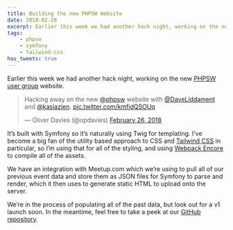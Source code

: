 ```yaml
---
title: Building the new PHPSW Website
date: 2018-02-28
excerpt: Earlier this week we had another hack night, working on the new PHPSW user group website.
tags:
    - phpsw
    - symfony
    - tailwind-css
has_tweets: true
---
```

Earlier this week we had another hack night, working on the new [PHPSW user group][0] website.

<div class="mb-4">
    <blockquote class="twitter-tweet" data-lang="en"><p lang="en" dir="ltr">Hacking away on the new <a href="https://twitter.com/phpsw?ref_src=twsrc%5Etfw">@phpsw</a> website with <a href="https://twitter.com/DaveLiddament?ref_src=twsrc%5Etfw">@DaveLiddament</a> and <a href="https://twitter.com/kasiazien?ref_src=twsrc%5Etfw">@kasiazien</a>. <a href="https://t.co/kmfjdQSOUq">pic.twitter.com/kmfjdQSOUq</a></p>&mdash; Oliver Davies (@opdavies) <a href="https://twitter.com/opdavies/status/968224364129906688?ref_src=twsrc%5Etfw">February 26, 2018</a></blockquote>
</div>

It’s built with Symfony so it’s naturally using Twig for templating. I’ve become a big fan of the utility based approach to CSS and [Tailwind CSS][1] in particular, so I’m using that for all of the styling, and using [Webpack Encore][2] to compile all of the assets.

We have an integration with Meetup.com which we’re using to pull all of our previous event data and store them as JSON files for Symfony to parse and render, which it then uses to generate static HTML to upload onto the server.

We’re in the process of populating all of the past data, but look out for a v1 launch soon. In the meantime, feel free to take a peek at our [GitHub repository][3].

[0]: https://phpsw.uk
[1]: https://tailwindcss.com
[2]: https://github.com/symfony/webpack-encore
[3]: https://github.com/phpsw/phpsw-ng

